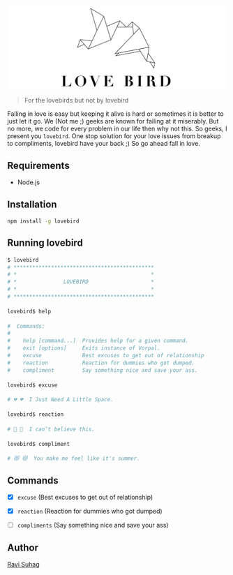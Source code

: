 <img align="center" src="media/icon.png">

> For the lovebirds but not by lovebird

Falling in love is easy but keeping it alive is hard or sometimes it is better to just let it go. We (Not me ;) geeks are known for failing at it miserably. But no more, we code for every problem in our life then why not this. So geeks, I present you `lovebird`. One stop solution for your love issues from breakup to compliments, lovebird have your back ;) So go ahead fall in love.

## Requirements

- Node.js

## Installation

```sh
npm install -g lovebird
```
## Running lovebird

```sh
$ lovebird
# *********************************************
# *                                           *
# *               LOVEBIRD                    *
# *                                           *
# *********************************************

lovebird$ help

#  Commands:
#
#    help [command...]  Provides help for a given command.
#    exit [options]     Exits instance of Vorpal.
#    excuse             Best excuses to get out of relationship
#    reaction           Reaction for dummies who got dumped.
#    compliment         Say something nice and save your ass.

lovebird$ excuse

# 💔 💔  I Just Need A Little Space.

lovebird$ reaction

# 🙌 🙌  I can’t believe this.

lovebird$ compliment

# 😻 😻  You make me feel like it's summer.

```

## Commands

- [x] `excuse` (Best excuses to get out of relationship)
- [x] `reaction` (Reaction for dummies who got dumped)
- [ ] `compliments` (Say something nice and save your ass)


## Author
[Ravi Suhag](http://www.ravisuhag.com)